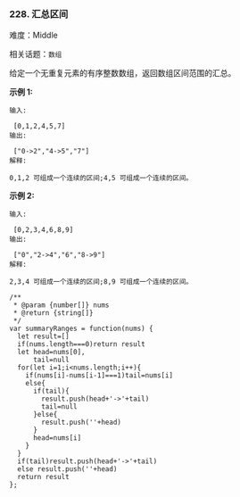 ### 228. 汇总区间

难度：Middle

相关话题：`数组`

给定一个无重复元素的有序整数数组，返回数组区间范围的汇总。



**示例 1:** 





```
输入:

 [0,1,2,4,5,7]
输出:

 ["0->2","4->5","7"]
解释:

0,1,2 可组成一个连续的区间;4,5 可组成一个连续的区间。
```


**示例 2:** 





```
输入:

 [0,2,3,4,6,8,9]
输出:

 ["0","2->4","6","8->9"]
解释:

2,3,4 可组成一个连续的区间;8,9 可组成一个连续的区间。
```



```
/**
 * @param {number[]} nums
 * @return {string[]}
 */
var summaryRanges = function(nums) {
  let result=[]
  if(nums.length===0)return result
  let head=nums[0],
      tail=null
  for(let i=1;i<nums.length;i++){
    if(nums[i]-nums[i-1]===1)tail=nums[i]
    else{
      if(tail){
        result.push(head+'->'+tail)
        tail=null
      }else{
        result.push(''+head)
      }
      head=nums[i]
    }
  }
  if(tail)result.push(head+'->'+tail)
  else result.push(''+head)
  return result
};



```

